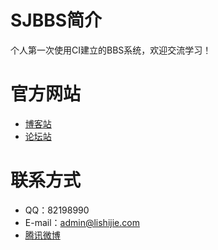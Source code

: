 SJBBS简介
=====

个人第一次使用CI建立的BBS系统，欢迎交流学习！

官方网站
=====

* [博客站](http://www.lishijie.com)
* [论坛站](http://bbs.lishijie.com)

联系方式
=====

* QQ：82198990
* E-mail：admin@lishijie.com
* [腾讯微博](http://t.qq.com/shijie5580)


